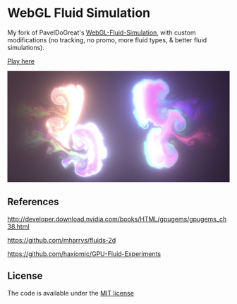 # WebGL Fluid Simulation

My fork of PavelDoGreat's [WebGL-Fluid-Simulation](https://github.com/PavelDoGreat/WebGL-Fluid-Simulation), with custom modifications (no tracking, no promo, more fluid types, & better fluid simulations).

[Play here](https://cveinnt.github.io/fluid/)

<img src="/screenshot.jpg?raw=true" width="880">

## References

http://developer.download.nvidia.com/books/HTML/gpugems/gpugems_ch38.html

https://github.com/mharrys/fluids-2d

https://github.com/haxiomic/GPU-Fluid-Experiments

## License

The code is available under the [MIT license](LICENSE)
